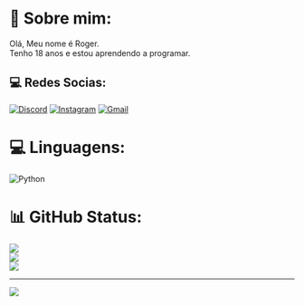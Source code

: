 # 👾 Sobre mim:
Olá, Meu nome é Roger.<br>Tenho 18 anos e estou aprendendo a programar.


## 💻 Redes Socias:
[![Discord](https://img.shields.io/badge/Discord-%237289DA.svg?logo=discord&logoColor=white)](https://discord.gg/491043552147537921) [![Instagram](https://img.shields.io/badge/Instagram-%23E4405F.svg?logo=Instagram&logoColor=white)](https://instagram.com/roger_llc) [![Gmail](https://img.shields.io/badge/Gmail-D14836?style=for-the-badge&logo=gmail&logoColor=white)](rogerleite.rn@gmail.com)

# 💻 Linguagens:
![Python](https://img.shields.io/badge/python-3670A0?style=for-the-badge&logo=python&logoColor=ffdd54)
# 📊 GitHub Status:
![](https://github-readme-stats.vercel.app/api?username=Backznn&theme=chartreuse-dark&hide_border=false&include_all_commits=false&count_private=false)<br/>
![](https://github-readme-streak-stats.herokuapp.com/?user=Backznn&theme=chartreuse-dark&hide_border=false)<br/>
![](https://github-readme-stats.vercel.app/api/top-langs/?username=Backznn&theme=chartreuse-dark&hide_border=false&include_all_commits=false&count_private=false&layout=compact)

---
[![](https://visitcount.itsvg.in/api?id=Backznn&icon=0&color=0)](https://visitcount.itsvg.in)

          
